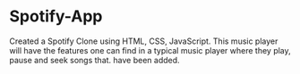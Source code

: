 # Spotify-App 
Created a Spotify Clone using HTML, CSS, JavaScript. This
music player will have the features one
can find in a typical music player where
they play, pause and seek songs that.
have been added.



